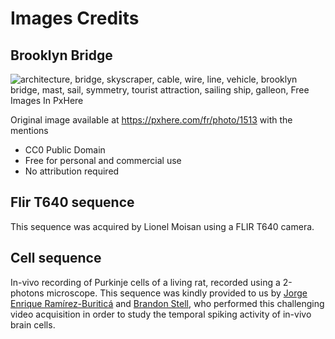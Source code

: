 # Images Credits

## Brooklyn Bridge 

<img src="https://c.pxhere.com/photos/f8/b5/architecture_cable_wire_brooklyn_bridge_bridge-1513.jpg!d" srcset="https://c.pxhere.com/photos/f8/b5/architecture_cable_wire_brooklyn_bridge_bridge-1513.jpg!d" alt="architecture, bridge, skyscraper, cable, wire, line, vehicle, brooklyn bridge, mast, sail, symmetry, tourist attraction, sailing ship, galleon, Free Images In PxHere">

Original image available at https://pxhere.com/fr/photo/1513 with the
mentions

+ CC0 Public Domain
+ Free for personal and commercial use
+ No attribution required

## Flir T640 sequence

This sequence was acquired by Lionel Moisan using a FLIR T640 camera.

## Cell sequence

In-vivo recording of Purkinje cells of a living rat, recorded using a
2-photons microscope. This sequence was kindly provided to us by
[Jorge Enrique
Ramírez-Buriticá](https://scholar.google.com/citations?user=cQFpBPQAAAAJ&hl=es)
and [Brandon
Stell](https://scholar.google.com/citations?user=WLggr90AAAAJ&hl=es),
who performed this challenging video acquisition in order to study the
temporal spiking activity of in-vivo brain cells.
